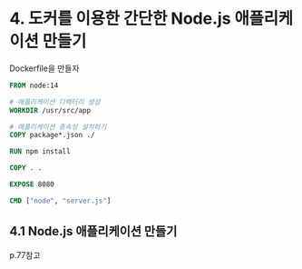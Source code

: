 # 4. 도커를 이용한 간단한 Node.js 애플리케이션 만들기

Dockerfile을 만들자
```dockerfile
FROM node:14

# 애플리케이션 디렉터리 생성
WORKDIR /usr/src/app

# 애플리케이션 종속성 설치하기
COPY package*.json ./

RUN npm install

COPY . .

EXPOSE 8080

CMD ["node", "server.js"]
```

## 4.1 Node.js 애플리케이션 만들기
p.77참고